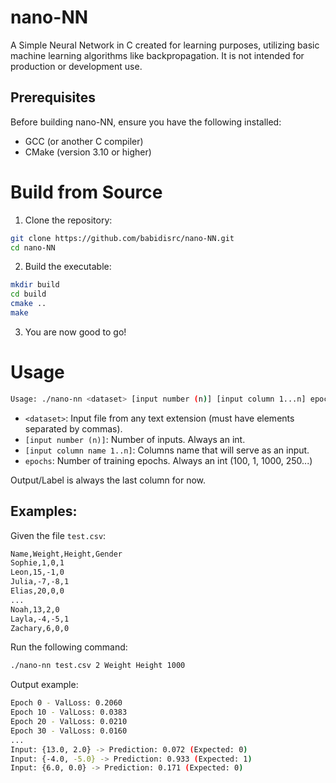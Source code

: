 # nano-NN
A Simple Neural Network in C created for learning purposes, utilizing basic machine learning algorithms like backpropagation. It is not intended for production or development use.

## Prerequisites
Before building nano-NN, ensure you have the following installed:
- GCC (or another C compiler)
- CMake (version 3.10 or higher)

# Build from Source

1. Clone the repository:

```bash
git clone https://github.com/babidisrc/nano-NN.git
cd nano-NN
```

2. Build the executable:

```bash
mkdir build
cd build
cmake ..
make
```

3. You are now good to go!

# Usage

```bash
Usage: ./nano-nn <dataset> [input number (n)] [input column 1...n] epochs
```

- `<dataset>`: Input file from any text extension (must have elements separated by commas).
- `[input number (n)]`: Number of inputs. Always an int.
- `[input column name 1..n]`: Columns name that will serve as an input.
- `epochs`: Number of training epochs. Always an int (100, 1, 1000, 250...)

Output/Label is always the last column for now.

## Examples:

Given the file `test.csv`:

```bash
Name,Weight,Height,Gender
Sophie,1,0,1
Leon,15,-1,0
Julia,-7,-8,1
Elias,20,0,0
...
Noah,13,2,0
Layla,-4,-5,1
Zachary,6,0,0
```

Run the following command:

```bash
./nano-nn test.csv 2 Weight Height 1000
```

Output example:

```bash
Epoch 0 - ValLoss: 0.2060
Epoch 10 - ValLoss: 0.0383
Epoch 20 - ValLoss: 0.0210
Epoch 30 - ValLoss: 0.0160
...
Input: {13.0, 2.0} -> Prediction: 0.072 (Expected: 0)
Input: {-4.0, -5.0} -> Prediction: 0.933 (Expected: 1)
Input: {6.0, 0.0} -> Prediction: 0.171 (Expected: 0)
```